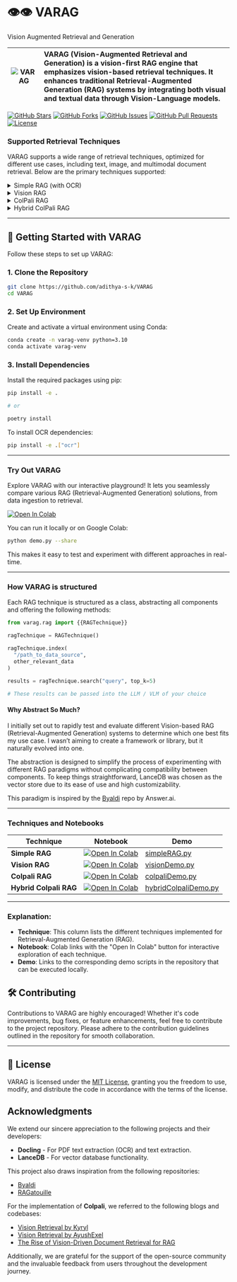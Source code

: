 # 👁️👁️ VARAG 
Vision Augmented Retrieval and Generation


| ![VARAG](https://raw.githubusercontent.com/adithya-s-k/VARAG/refs/heads/main/docs/assets/llama.png)| VARAG (Vision-Augmented Retrieval and Generation) is a vision-first RAG engine that emphasizes vision-based retrieval techniques. It enhances traditional Retrieval-Augmented Generation (RAG) systems by integrating both visual and textual data through Vision-Language models. |
|:--:|:--|

[![GitHub Stars](https://img.shields.io/github/stars/adithya-s-k/VARAG?style=social)](https://github.com/adithya-s-k/VARAG/stargazers)
[![GitHub Forks](https://img.shields.io/github/forks/adithya-s-k/VARAG?style=social)](https://github.com/adithya-s-k/VARAG/network/members)
[![GitHub Issues](https://img.shields.io/github/issues/adithya-s-k/VARAG)](https://github.com/adithya-s-k/VARAG/issues)
[![GitHub Pull Requests](https://img.shields.io/github/issues-pr/adithya-s-k/VARAG)](https://github.com/adithya-s-k/VARAG/pulls)
[![License](https://img.shields.io/github/license/adithya-s-k/VARAG)](https://github.com/adithya-s-k/VARAG/blob/main/LICENSE)



### Supported Retrieval Techniques

VARAG supports a wide range of retrieval techniques, optimized for different use cases, including text, image, and multimodal document retrieval. Below are the primary techniques supported:

<details> <summary>Simple RAG (with OCR)</summary>
Simple RAG (Retrieval-Augmented Generation) is an efficient and straightforward approach to extracting text from documents and feeding it into a retrieval pipeline. VARAG incorporates Optical Character Recognition (OCR) through Docling, making it possible to process and index scanned PDFs or images. After the text is extracted and indexed, queries can be matched to relevant passages in the document, providing a strong foundation for generating responses that are grounded in the extracted information. This technique is ideal for text-heavy documents like scanned books, contracts, and research papers, and can be paired with Large Language Models (LLMs) to produce contextually aware outputs.

</details> <details> <summary>Vision RAG</summary>
Vision RAG extends traditional RAG techniques by incorporating the retrieval of visual information, bridging the gap between text and images. Using a powerful cross-modal embedding model like JinaCLIP (a variant of CLIP developed by Jina AI), both text and images are encoded into a shared vector space. This allows for similarity searches across different modalities, meaning that images can be queried alongside text. Vision RAG is particularly useful for document analysis tasks where visual components (e.g., figures, diagrams, images) are as important as the textual content. It’s also effective for tasks like image captioning or generating product descriptions where understanding and correlating text with visual elements is critical.

</details> <details> <summary>ColPali RAG</summary>
ColPali RAG represents a cutting-edge approach that simplifies the traditional retrieval pipeline by directly embedding document pages as images rather than converting them into text. This method leverages PaliGemma, a Vision Language Model (VLM) from the Google Zürich team, which encodes entire document pages into vector embeddings, treating the page layout and visual elements as part of the retrieval process. Using a late interaction mechanism inspired by ColBERT (Column BERT), ColPali RAG enhances retrieval by enabling token-level matching between user queries and document patches. This approach ensures high retrieval accuracy while also maintaining reasonable indexing and querying speeds. It is particularly beneficial for documents rich in visuals, such as infographics, tables, and complex layouts, where conventional text-based retrieval methods struggle.

</details> <details> <summary>Hybrid ColPali RAG</summary>
Hybrid ColPali RAG further enhances retrieval performance by combining the strengths of both image embeddings and ColPali’s late interaction mechanism. In this approach, the system first performs a coarse retrieval step using image embeddings (e.g., from a model like JinaCLIP) to retrieve the top-k relevant document pages. Then, in a second pass, the system re-ranks these k pages using the ColPali late interaction mechanism to identify the final set of most relevant pages based on both visual and textual information. This hybrid approach is particularly useful when documents contain a mixture of complex visuals and detailed text, allowing the system to leverage both content types for highly accurate document retrieval.

</details>

---


## 🚀 Getting Started with VARAG

Follow these steps to set up VARAG:

### 1. Clone the Repository

```bash
git clone https://github.com/adithya-s-k/VARAG
cd VARAG
```

### 2. Set Up Environment

Create and activate a virtual environment using Conda:

```bash
conda create -n varag-venv python=3.10
conda activate varag-venv
```

### 3. Install Dependencies

Install the required packages using pip:

```bash
pip install -e .

# or 

poetry install
```

To install OCR dependencies:

```bash
pip install -e .["ocr"]
```

---
 
### Try Out VARAG

Explore VARAG with our interactive playground! It lets you seamlessly compare various RAG (Retrieval-Augmented Generation) solutions, from data ingestion to retrieval.

[![Open In Colab](https://colab.research.google.com/assets/colab-badge.svg)](https://colab.research.google.com/github/adithya-s-k/VARAG/blob/main/docs/demo.ipynb)

You can run it locally or on Google Colab:
```bash
python demo.py --share
``` 

This makes it easy to test and experiment with different approaches in real-time.

---


### How VARAG is structured

Each RAG technique is structured as a class, abstracting all components and offering the following methods:

```python
from varag.rag import {{RAGTechnique}}

ragTechnique = RAGTechnique()

ragTechnique.index(
  "/path_to_data_source",
  other_relevant_data
)

results = ragTechnique.search("query", top_k=5)

# These results can be passed into the LLM / VLM of your choice
```


#### Why Abstract So Much?

I initially set out to rapidly test and evaluate different Vision-based RAG (Retrieval-Augmented Generation) systems to determine which one best fits my use case. I wasn’t aiming to create a framework or library, but it naturally evolved into one. 

The abstraction is designed to simplify the process of experimenting with different RAG paradigms without complicating compatibility between components. To keep things straightforward, LanceDB was chosen as the vector store due to its ease of use and high customizability.

This paradigm is inspired by the [Byaldi](https://github.com/AnswerDotAI/byaldi) repo by Answer.ai.

---

### Techniques and Notebooks

| **Technique**        | **Notebook**                                                                                                                                                                        | **Demo**                                                                                                                   |
|----------------------|------------------------------------------------------------------------------------------------------------------------------------------------------------------------------------|----------------------------------------------------------------------------------------------------------------------------|
| **Simple RAG**        | [![Open In Colab](https://colab.research.google.com/assets/colab-badge.svg)](https://colab.research.google.com/github/adithya-s-k/VARAG/blob/main/docs/simpleRAG.ipynb)            | [simpleRAG.py](examples/textDemo.py)                                                                                       |
| **Vision RAG**        | [![Open In Colab](https://colab.research.google.com/assets/colab-badge.svg)](https://colab.research.google.com/github/adithya-s-k/VARAG/blob/main/docs/visionRAG.ipynb)            | [visionDemo.py](examples/visionDemo.py)                                                                                   |
| **Colpali RAG**       | [![Open In Colab](https://colab.research.google.com/assets/colab-badge.svg)](https://colab.research.google.com/github/adithya-s-k/VARAG/blob/main/docs/colpaliRAG.ipynb)            | [colpaliDemo.py](examples/colpaliDemo.py)                                                                                  |
| **Hybrid Colpali RAG**| [![Open In Colab](https://colab.research.google.com/assets/colab-badge.svg)](https://colab.research.google.com/github/adithya-s-k/VARAG/blob/main/docs/hybridColpaliRAG.ipynb)     | [hybridColpaliDemo.py](examples/hybridColpaliDemo.py)                                                                      |

---

### Explanation:

- **Technique**: This column lists the different techniques implemented for Retrieval-Augmented Generation (RAG).
- **Notebook**: Colab links with the "Open In Colab" button for interactive exploration of each technique.
- **Demo**: Links to the corresponding demo scripts in the repository that can be executed locally.


## 🛠️ Contributing

Contributions to VARAG are highly encouraged! Whether it's code improvements, bug fixes, or feature enhancements, feel free to contribute to the project repository. Please adhere to the contribution guidelines outlined in the repository for smooth collaboration.

---

## 📜 License

VARAG is licensed under the [MIT License](https://opensource.org/licenses/MIT), granting you the freedom to use, modify, and distribute the code in accordance with the terms of the license.



##  Acknowledgments

We extend our sincere appreciation to the following projects and their developers:

- **Docling** - For PDF text extraction (OCR) and text extraction.
- **LanceDB** - For vector database functionality.

This project also draws inspiration from the following repositories:

- [Byaldi](https://github.com/AnswerDotAI/byaldi)
- [RAGatouille](https://github.com/AnswerDotAI/RAGatouille)

For the implementation of **Colpali**, we referred to the following blogs and codebases:

- [Vision Retrieval by Kyryl](https://github.com/kyryl-opens-ml/vision-retrieval)
- [Vision Retrieval by AyushExel](https://github.com/AyushExel/vision-retrieval)
- [The Rise of Vision-Driven Document Retrieval for RAG](https://blog.vespa.ai/the-rise-of-vision-driven-document-retrieval-for-rag/)

Additionally, we are grateful for the support of the open-source community and the invaluable feedback from users throughout the development journey.

